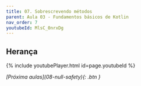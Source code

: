 ```yaml
---
title: 07. Sobrescrevendo métodos
parent: Aula 03 - Fundamentos básicos de Kotlin
nav_order: 7
youtubeId: MlsC_0nrxDg
---
```


## Herança

{% include youtubePlayer.html id=page.youtubeId %}

<span class="fs-3 float-right">
<i class="fas fa-download">[Próxima aulas](08-null-safety){: .btn }</i>
</span>

